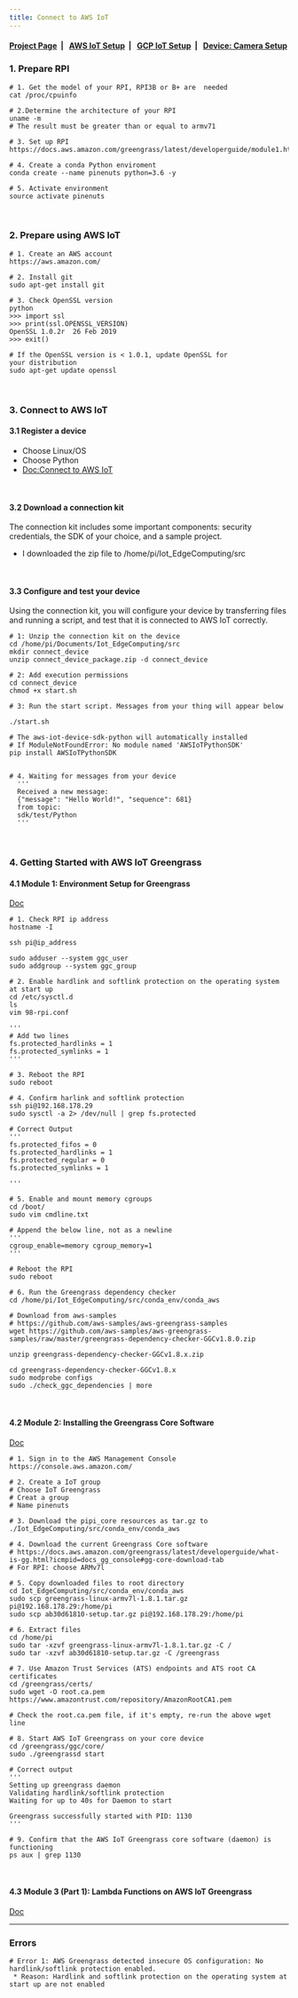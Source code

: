 ```yaml
---
title: Connect to AWS IoT
---
```



####  [Project Page](https://dujm.github.io/Iot_EdgeComputing/index)&nbsp;  | &nbsp;   [AWS IoT Setup](https://dujm.github.io/Iot_EdgeComputing/aws_iot)&nbsp;  | &nbsp;   [GCP IoT Setup](https://dujm.github.io/Iot_EdgeComputing/gcp_iot)&nbsp;  | &nbsp; [Device: Camera Setup](https://dujm.github.io/Iot_EdgeComputing/device_cam)


### 1. Prepare RPI  
```
# 1. Get the model of your RPI, RPI3B or B+ are  needed
cat /proc/cpuinfo

# 2.Determine the architecture of your RPI
uname -m 
# The result must be greater than or equal to armv71 

# 3. Set up RPI
https://docs.aws.amazon.com/greengrass/latest/developerguide/module1.html

# 4. Create a conda Python enviroment
conda create --name pinenuts python=3.6 -y

# 5. Activate environment
source activate pinenuts
```

<br>

### 2. Prepare using AWS IoT

```
# 1. Create an AWS account
https://aws.amazon.com/

# 2. Install git
sudo apt-get install git

# 3. Check OpenSSL version
python
>>> import ssl
>>> print(ssl.OPENSSL_VERSION)
OpenSSL 1.0.2r  26 Feb 2019
>>> exit()

# If the OpenSSL version is < 1.0.1, update OpenSSL for
your distribution
sudo apt-get update openssl

```

<br>

### 3. Connect to AWS IoT

#### 3.1 Register a device
  * Choose Linux/OS
  * Choose Python
  * [Doc:Connect to AWS IoT](https://eu-central-1.console.aws.amazon.com/iot/home?region=eu-central-1#/connectdevice/)

<br>

#### 3.2 Download a connection kit
The connection kit includes some important components: security credentials, the SDK of your choice, and a sample project.
  * I downloaded the zip file to /home/pi/Iot_EdgeComputing/src

<br>

#### 3.3 Configure and test your device
Using the connection kit, you will configure your device by transferring files and running a script, and test that it is connected to AWS IoT correctly.

```
# 1: Unzip the connection kit on the device
cd /home/pi/Documents/Iot_EdgeComputing/src
mkdir connect_device
unzip connect_device_package.zip -d connect_device

# 2: Add execution permissions
cd connect_device
chmod +x start.sh

# 3: Run the start script. Messages from your thing will appear below

./start.sh

# The aws-iot-device-sdk-python will automatically installed
# If ModuleNotFoundError: No module named 'AWSIoTPythonSDK'
pip install AWSIoTPythonSDK


# 4. Waiting for messages from your device
  '''
  Received a new message:
  {"message": "Hello World!", "sequence": 681}
  from topic:
  sdk/test/Python
  '''
```

<br>

### 4. Getting Started with AWS IoT Greengrass

#### 4.1 Module 1: Environment Setup for Greengrass  
[Doc](https://docs.aws.amazon.com/greengrass/latest/developerguide/module1.html)

```
# 1. Check RPI ip address
hostname -I

ssh pi@ip_address

sudo adduser --system ggc_user
sudo addgroup --system ggc_group

# 2. Enable hardlink and softlink protection on the operating system at start up
cd /etc/sysctl.d
ls
vim 98-rpi.conf

'''
# Add two lines
fs.protected_hardlinks = 1
fs.protected_symlinks = 1
''' 

# 3. Reboot the RPI
sudo reboot

# 4. Confirm harlink and softlink protection 
ssh pi@192.168.178.29 
sudo sysctl -a 2> /dev/null | grep fs.protected

# Correct Output
'''
fs.protected_fifos = 0
fs.protected_hardlinks = 1
fs.protected_regular = 0
fs.protected_symlinks = 1

'''

# 5. Enable and mount memory cgroups
cd /boot/
sudo vim cmdline.txt

# Append the below line, not as a newline
'''
cgroup_enable=memory cgroup_memory=1
'''

# Reboot the RPI
sudo reboot

# 6. Run the Greengrass dependency checker
cd /home/pi/Iot_EdgeComputing/src/conda_env/conda_aws

# Download from aws-samples
# https://github.com/aws-samples/aws-greengrass-samples
wget https://github.com/aws-samples/aws-greengrass-samples/raw/master/greengrass-dependency-checker-GGCv1.8.0.zip

unzip greengrass-dependency-checker-GGCv1.8.x.zip

cd greengrass-dependency-checker-GGCv1.8.x
sudo modprobe configs
sudo ./check_ggc_dependencies | more

```

<br>

#### 4.2 Module 2: Installing the Greengrass Core Software
[Doc](https://docs.aws.amazon.com/greengrass/latest/developerguide/gg-device-start.html)

```
# 1. Sign in to the AWS Management Console
https://console.aws.amazon.com/

# 2. Create a IoT group 
# Choose IoT Greengrass
# Creat a group
# Name pinenuts

# 3. Download the pipi_core resources as tar.gz to ./Iot_EdgeComputing/src/conda_env/conda_aws

# 4. Download the current Greengrass Core software
# https://docs.aws.amazon.com/greengrass/latest/developerguide/what-is-gg.html?icmpid=docs_gg_console#gg-core-download-tab
# For RPI: choose ARMv7l

# 5. Copy downloaded files to root directory
cd Iot_EdgeComputing/src/conda_env/conda_aws 
sudo scp greengrass-linux-armv7l-1.8.1.tar.gz pi@192.168.178.29:/home/pi
sudo scp ab30d61810-setup.tar.gz pi@192.168.178.29:/home/pi

# 6. Extract files
cd /home/pi
sudo tar -xzvf greengrass-linux-armv7l-1.8.1.tar.gz -C /
sudo tar -xzvf ab30d61810-setup.tar.gz -C /greengrass

# 7. Use Amazon Trust Services (ATS) endpoints and ATS root CA certificates
cd /greengrass/certs/
sudo wget -O root.ca.pem https://www.amazontrust.com/repository/AmazonRootCA1.pem

# Check the root.ca.pem file, if it's empty, re-run the above wget line 

# 8. Start AWS IoT Greengrass on your core device
cd /greengrass/ggc/core/
sudo ./greengrassd start

# Correct output
'''
Setting up greengrass daemon
Validating hardlink/softlink protection
Waiting for up to 40s for Daemon to start

Greengrass successfully started with PID: 1130
'''

# 9. Confirm that the AWS IoT Greengrass core software (daemon) is functioning
ps aux | grep 1130

```

<br>

#### 4.3 Module 3 (Part 1): Lambda Functions on AWS IoT Greengrass
[Doc](https://docs.aws.amazon.com/greengrass/latest/developerguide/module3-I.html)



--- 
### Errors
```
# Error 1: AWS Greengrass detected insecure OS configuration: No hardlink/softlink protection enabled.
 * Reason: Hardlink and softlink protection on the operating system at start up are not enabled

```
